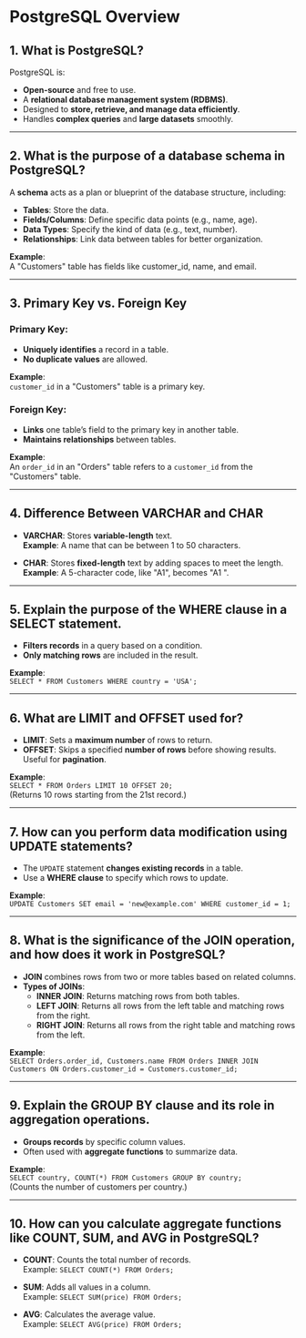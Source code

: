 # PostgreSQL Overview

## 1. What is PostgreSQL?
PostgreSQL is:
- **Open-source** and free to use.
- A **relational database management system (RDBMS)**.
- Designed to **store, retrieve, and manage data efficiently**.
- Handles **complex queries** and **large datasets** smoothly.

---

## 2. What is the purpose of a database schema in PostgreSQL?
A **schema** acts as a plan or blueprint of the database structure, including:
- **Tables**: Store the data.
- **Fields/Columns**: Define specific data points (e.g., name, age).
- **Data Types**: Specify the kind of data (e.g., text, number).
- **Relationships**: Link data between tables for better organization.

**Example**:  
A "Customers" table has fields like customer_id, name, and email.

---

## 3. Primary Key vs. Foreign Key

### Primary Key:
- **Uniquely identifies** a record in a table.
- **No duplicate values** are allowed.

**Example**:  
`customer_id` in a "Customers" table is a primary key.

### Foreign Key:
- **Links** one table’s field to the primary key in another table.
- **Maintains relationships** between tables.

**Example**:  
An `order_id` in an "Orders" table refers to a `customer_id` from the "Customers" table.

---

## 4. Difference Between VARCHAR and CHAR

- **VARCHAR**: Stores **variable-length** text.  
  **Example**: A name that can be between 1 to 50 characters.
  
- **CHAR**: Stores **fixed-length** text by adding spaces to meet the length.  
  **Example**: A 5-character code, like "A1", becomes "A1   ".

---

## 5. Explain the purpose of the WHERE clause in a SELECT statement.

- **Filters records** in a query based on a condition.
- **Only matching rows** are included in the result.

**Example**:  
`SELECT * FROM Customers WHERE country = 'USA';`

---

## 6. What are LIMIT and OFFSET used for?

- **LIMIT**: Sets a **maximum number** of rows to return.
- **OFFSET**: Skips a specified **number of rows** before showing results. Useful for **pagination**.

**Example**:  
`SELECT * FROM Orders LIMIT 10 OFFSET 20;`  
(Returns 10 rows starting from the 21st record.)

---

## 7. How can you perform data modification using UPDATE statements?

- The `UPDATE` statement **changes existing records** in a table.
- Use a **WHERE clause** to specify which rows to update.

**Example**:  
`UPDATE Customers SET email = 'new@example.com' WHERE customer_id = 1;`

---

## 8. What is the significance of the JOIN operation, and how does it work in PostgreSQL?

- **JOIN** combines rows from two or more tables based on related columns.
- **Types of JOINs**:
  - **INNER JOIN**: Returns matching rows from both tables.
  - **LEFT JOIN**: Returns all rows from the left table and matching rows from the right.
  - **RIGHT JOIN**: Returns all rows from the right table and matching rows from the left.

**Example**:  
`SELECT Orders.order_id, Customers.name FROM Orders INNER JOIN Customers ON Orders.customer_id = Customers.customer_id;`

---

## 9. Explain the GROUP BY clause and its role in aggregation operations.

- **Groups records** by specific column values.
- Often used with **aggregate functions** to summarize data.

**Example**:  
`SELECT country, COUNT(*) FROM Customers GROUP BY country;`  
(Counts the number of customers per country.)

---

## 10. How can you calculate aggregate functions like COUNT, SUM, and AVG in PostgreSQL?

- **COUNT**: Counts the total number of records.  
  Example: `SELECT COUNT(*) FROM Orders;`

- **SUM**: Adds all values in a column.  
  Example: `SELECT SUM(price) FROM Orders;`

- **AVG**: Calculates the average value.  
  Example: `SELECT AVG(price) FROM Orders;`
